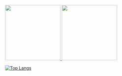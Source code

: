 <div>
<a href="https://github.com/ricardonunes-la">
<img height="180em"src=https://github-readme-stats.vercel.app/api?username=ricardonunes-la&show_icons=true&theme=transparent />
<img height="180em"src=[https://github-readme-stats.vercel.app/api?username=ricardonunes-la&show_icons=true&theme=transparent](https://github-readme-stats.vercel.app/api/top-langs/?username=anuraghazra&layout=donut)](https://github.com/anuraghazra/github-readme-stats) />
</div>

[![Top Langs](https://github-readme-stats.vercel.app/api/top-langs/?username=anuraghazra&layout=donut)](https://github.com/anuraghazra/github-readme-stats)


